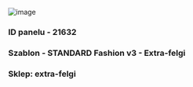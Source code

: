 ![image](https://user-images.githubusercontent.com/110167464/222439041-754984fc-833d-4c45-978c-a604bf8cf066.png)
### ID panelu - 21632
### Szablon - STANDARD Fashion v3 - Extra-felgi
### Sklep: extra-felgi
